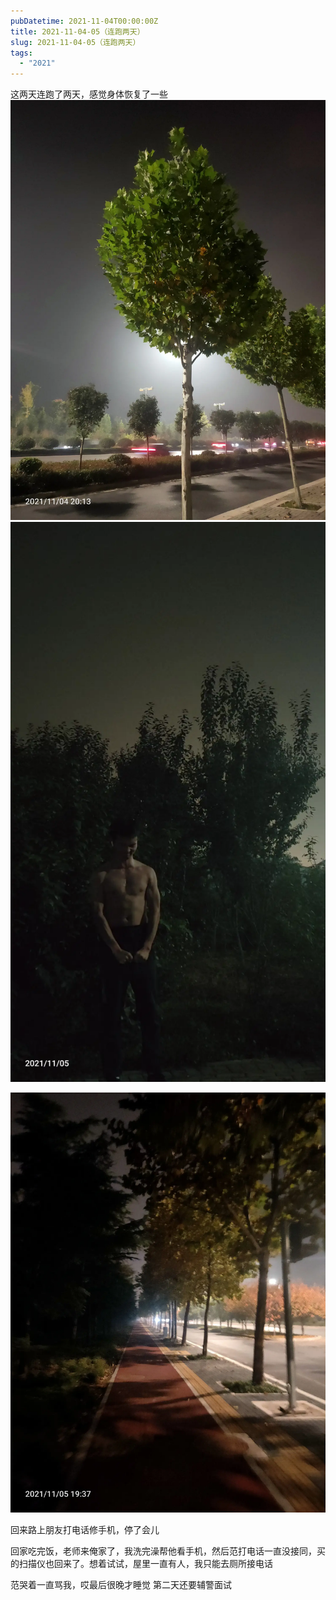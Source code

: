 ```yaml
---
pubDatetime: 2021-11-04T00:00:00Z
title: 2021-11-04-05（连跑两天）
slug: 2021-11-04-05（连跑两天）
tags:
  - "2021"
---
```


这两天连跑了两天，感觉身体恢复了一些
![](../../img/6904315-515f2e9c348769f5.jpg)
![](../../img/6904315-7503be781ecd2c01.jpg)

![](../../img/6904315-8bc2aff576f84484.jpg)

回来路上朋友打电话修手机，停了会儿

回家吃完饭，老师来俺家了，我洗完澡帮他看手机，然后范打电话一直没接同，买的扫描仪也回来了。想着试试，屋里一直有人，我只能去厕所接电话

范哭着一直骂我，哎最后很晚才睡觉
第二天还要辅警面试
